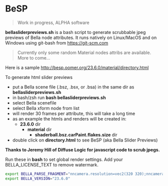 # BeSP

>Work in progress, ALPHA software

**bellasliderpreviews.sh** is a bash script 
to generate scrubbable jpeg previews of Bella node attributes. It runs natively on Linux/MacOS and on Windows using git-bash from https://git-scm.com

> Currently only some random Material nodes attribs are available. More to come...

Here is a sample
http://besp.oomer.org/23.6.0/material/directory.html


To generate html slider previews
- put a Bella scene file (.bsz, .bsx, or .bsa) in the same dir as **bellasliderpreviews.sh**
- in bash/zsh run **bash bellasliderpreviews.sh**
- select Bella scenefile
- select Bella xform node from list
- will render 30 frames per attribute, this will take a long time
- as an example the htmls and renders will be created in:
    - **23.6.0** dir
        - **material** dir
            - **shaderball.bsz.carPaint.flakes.size** dir 
- double click on **directory.html** to see BeSP (aka Bella Slider Previews)

**Thanks to Jeremy Hill of Diffuse Logic for javascript code to scrub jpegs.**

Run these in **bash** to set global render settings. Add your BELLA_LICENSE_TEXT to remove watermark.
```sh
export BELLA_PARSE_FRAGMENT="nncamera.resolution=vec2(320 320);nncamera.region=null;nnbeautyPass.targetNoise=7u;nnbeautyPass.saveImage=0;nnbeautyPass.outputExt=\".jpg\";"
export BELLA_VERSION="23.6.0"
```